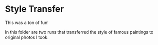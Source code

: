 # Style Transfer

This was a ton of fun!

In this folder are two runs that transferred the style of famous paintings
to original photos I took.

